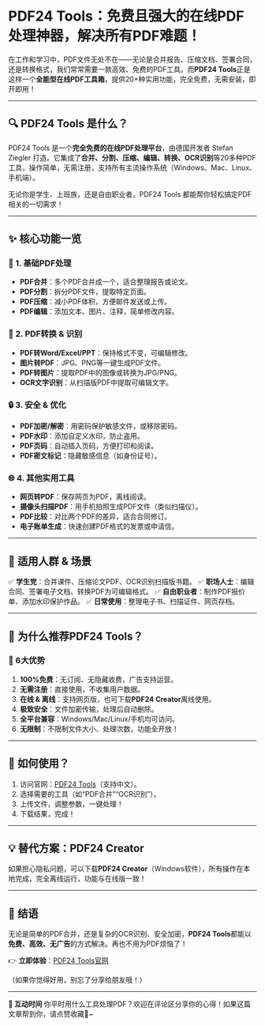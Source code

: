 # **PDF24 Tools：免费且强大的在线PDF处理神器，解决所有PDF难题！**

在工作和学习中，PDF文件无处不在——无论是合并报告、压缩文档、签署合同，还是转换格式，我们常常需要一款高效、免费的PDF工具。而**PDF24 Tools**正是这样一个**全能型在线PDF工具箱**，提供20+种实用功能，完全免费，无需安装，即开即用！

------

## **🔍 PDF24 Tools 是什么？**

PDF24 Tools 是一个**完全免费的在线PDF处理平台**，由德国开发者 Stefan Ziegler 打造。它集成了**合并、分割、压缩、编辑、转换、OCR识别**等20多种PDF工具，操作简单，无需注册，支持所有主流操作系统（Windows、Mac、Linux、手机端）。

无论你是学生、上班族，还是自由职业者，PDF24 Tools 都能帮你轻松搞定PDF相关的一切需求！

------

## **✨ 核心功能一览**

### **📑 1. 基础PDF处理**

- **PDF合并**：多个PDF合并成一个，适合整理报告或论文。
- **PDF分割**：拆分PDF文件，提取特定页面。
- **PDF压缩**：减小PDF体积，方便邮件发送或上传。
- **PDF编辑**：添加文本、图片、注释，简单修改内容。

### **🔄 2. PDF转换 & 识别**

- **PDF转Word/Excel/PPT**：保持格式不变，可编辑修改。
- **图片转PDF**：JPG、PNG等一键生成PDF文件。
- **PDF转图片**：提取PDF中的图像或转换为JPG/PNG。
- **OCR文字识别**：从扫描版PDF中提取可编辑文字。

### **🔒 3. 安全 & 优化**

- **PDF加密/解密**：用密码保护敏感文件，或移除密码。
- **PDF水印**：添加自定义水印，防止盗用。
- **PDF页码**：自动插入页码，方便打印和阅读。
- **PDF密文标记**：隐藏敏感信息（如身份证号）。

### **🌐 4. 其他实用工具**

- **网页转PDF**：保存网页为PDF，离线阅读。
- **摄像头扫描PDF**：用手机拍照生成PDF文件（类似扫描仪）。
- **PDF比较**：对比两个PDF的差异，适合合同修订。
- **电子账单生成**：快速创建PDF格式的发票或申请信。

------

## **🎯 适用人群 & 场景**

✅ **学生党**：合并课件、压缩论文PDF、OCR识别扫描版书籍。
✅ **职场人士**：编辑合同、签署电子文档、转换PDF为可编辑格式。
✅ **自由职业者**：制作PDF报价单、添加水印保护作品。
✅ **日常使用**：整理电子书、扫描证件、网页存档。

------

## **🚀 为什么推荐PDF24 Tools？**

### **🌟 6大优势**

1. **100%免费**：无订阅、无隐藏收费，广告支持运营。
2. **无需注册**：直接使用，不收集用户数据。
3. **在线 & 离线**：支持网页版，也可下载**PDF24 Creator**离线使用。
4. **极致安全**：文件加密传输，处理后自动删除。
5. **全平台兼容**：Windows/Mac/Linux/手机均可访问。
6. **无限制**：不限制文件大小、处理次数，功能全开放！

------

## **📌 如何使用？**

1. 访问官网：[PDF24 Tools](https://tools.pdf24.org/zh/)（支持中文）。
2. 选择需要的工具（如“PDF合并”“OCR识别”）。
3. 上传文件，调整参数，一键处理！
4. 下载结果，完成！

------

## **💡 替代方案：PDF24 Creator**

如果担心隐私问题，可以下载**PDF24 Creator**（Windows软件），所有操作在本地完成，完全离线运行，功能与在线版一致！

------

## **📢 结语**

无论是简单的PDF合并，还是复杂的OCR识别、安全加密，**PDF24 Tools**都能以**免费、高效、无广告**的方式解决。再也不用为PDF烦恼了！

👉 **立即体验**：[PDF24 Tools官网](https://tools.pdf24.org/zh/)

（如果你觉得好用，别忘了分享给朋友哦！）

------

**📌 互动时间**
你平时用什么工具处理PDF？欢迎在评论区分享你的心得！如果这篇文章帮到你，请点赞收藏🌟~